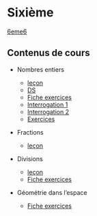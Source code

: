 # Sixième

[6eme6](./6eme6.md)

## Contenus de cours 

- Nombres entiers

    - [leçon](./6eme/601_entiers_cours.pdf)
    - [DS](./6eme/601_entiers_ds.pdf)
    - [Fiche exercices](./6eme/601_entiers_exercices.pdf)
    - [Interrogation 1](./6eme/601_entiers_interro.pdf)
    - [Interrogation 2](./6eme/601_entiers_interro2.pdf)
    - [Exercices](./6eme/601_entiers_nombres-croises_correction.pdf)

- Fractions

    - [leçon](./6eme/602_fraction_cours.pdf)

- Divisions 

    - [leçon](./6eme/603_divisions_ds.pdf)
    - [Fiche exercices](./6eme/603_divisions_exercices.pdf)

- Géométrie dans l’espace 

    - [Fiche exercices](./6eme/604_espace_exercices.pdf)